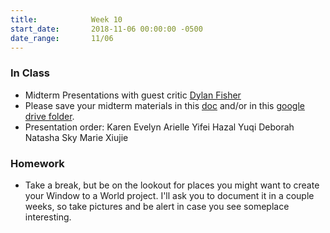 ```yaml
---
title:            Week 10
start_date:       2018-11-06 00:00:00 -0500
date_range:       11/06
---
```


### In Class
- Midterm Presentations with guest critic [Dylan Fisher](http://www.dylanfisher.com/)
- Please save your midterm materials in this [doc](https://docs.google.com/document/d/1uAarHqkQfeGiIXrKgAC9irbTrEdp1Z78YnMG3p97ZTU/edit?usp=sharing) and/or in this [google drive folder](https://drive.google.com/open?id=1yXSGY7tmZZfFg0NRTjwOKtNuNKi-z8Mw).
- Presentation order:
Karen
Evelyn
Arielle
Yifei
Hazal
Yuqi
Deborah
Natasha
Sky
Marie
Xiujie



### Homework

- Take a break, but be on the lookout for places you might want to create your Window to a World project. I'll ask you to document it in a couple weeks, so take pictures and be alert in case you see someplace interesting.
